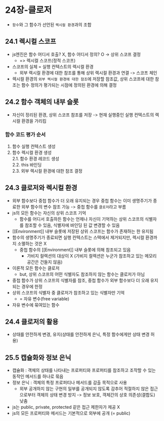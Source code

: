 # 24장-클로저
- `함수`와 그 함수가 선언된 `렉시컬 환경`과의 조합

## 24.1 렉시컬 스코프
- js엔진은 함수 어디서 호출? X, 함수 어디서 정의? O -> 상위 스코프 결정
    - => 렉시컬 스코프(정적 스코프)
- 스코프의 실체 = 실행 컨텍스트의 렉시컬 환경
    - 외부 렉시컬 환경에 대한 참조를 통해 상위 렉시컬 환경과 연결 -> 스코프 체인
- 렉시컬 환경의 `외부 렉시컬 환경에 대한 참조`에 저장할 참조값, 상위 스코프에 대한 참조는 함수 정의가 평가되는 시점에 정의된 환경에 의해 결정

## 24.2 함수 객체의 내부 슬롯
- 자신이 정리된 환경, 상위 스코프 참조를 저장 -> 현재 실행중인 실행 컨텍스트의 렉시컬 환경을 가리킴
### 함수 코드 평가 순서
1. 함수 실행 컨텍스트 생성
2. 함수 렉시컬 환경 생성  
    2.1. 함수 환경 레코드 생성  
    2.2. this 바인딩  
    2.3. 외부 렉시컬 환경에 대한 참조 결정

## 24.3 클로저와 렉시컬 환경
- 외부 함수보다 중첩 함수가 더 오래 유지되는 경우 중첩 함수는 이미 생명주기가 종료한 외부 함수의 변수 참조 가능 -> 중첩 함수를 `클로저`라고 부름
- js의 모든 함수는 자신의 상위 스코프 기억
    - 함수를 어디서 호출하든 함수는 언제나 자신이 기억하는 상위 스코프의 식별자를 참조할 수 있음, 식별자에 바인딩 된 값 변경할 수 있음
- [[Environment]] 내부 슬롯에 저장된 상위 스코프는 함수가 존재하는 한 유지됨
- 함수의 생명주기가 종료되면 실행 컨텍스트는 스택에서 제거되지만, 렉시컬 환경까지 소멸하는 것은 X
    - 중첩 함수의 [[Environment]] 내부 슬롯에 의해 참조되고 있음
        - 가비지 컬렉션의 대상이 X (가비지 컬렉션은 누군가 참조하고 있는 메모리 공간은 건들지 않음)
- 이론적 모든 함수는 클로저
    - but, 상위 스코프의 어떤 식별자도 참조하지 않는 함수는 클로저가 아님
- 중첩 함수가 상위 스코프의 식별자를 참조, 중첩 함수가 외부 함수보다 더 오래 유지되는 경우에 한정
- 상위 스코프의 식별자 중 클로저가 참조하고 있는 식별자만 기억
    - = 자유 변수(free variable)
- 자유 변수에 묶여있는 함수

## 24.4 클로저의 활용
- 상태를 안전하게 변경, 유지(상태를 안전하게 은닉, 특정 함수에게만 상태 변경 허용)

## 25.5 캡슐화와 정보 은닉
- 캡슐화 : 객체의 상태를 나타내는 프로퍼티와 프로퍼티를 참조하고 조작할 수 있는 동작인 메서드를 하나로 묶음
- 정보 은닉 : 객체의 특정 프로퍼티나 메서드를 감출 목적으로 사용
    - 외부 공개하지 않는 구현의 일부를 공개되지 않도록 감추어 적절하지 않은 접근으로부터 객체의 상태 변경 방지 -> 정보 보호, 객체간의 상호 의존성(결합도) 낮춤
- js는 public, private, protected 같은 접근 제한자가 제공 X
- js의 모든 프로퍼티와 메서드는 기본적으로 외부에 공개 (= public)